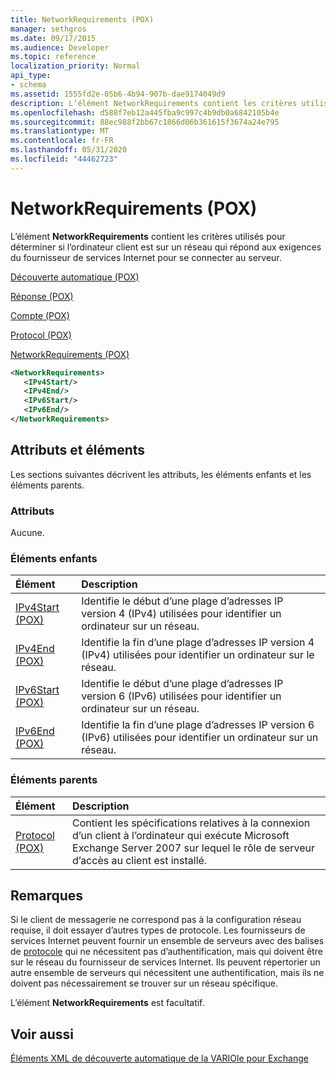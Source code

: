 ```yaml
---
title: NetworkRequirements (POX)
manager: sethgros
ms.date: 09/17/2015
ms.audience: Developer
ms.topic: reference
localization_priority: Normal
api_type:
- schema
ms.assetid: 1555fd2e-05b6-4b94-907b-dae9174049d9
description: L’élément NetworkRequirements contient les critères utilisés pour déterminer si l’ordinateur client est sur un réseau qui répond aux exigences du fournisseur de services Internet pour se connecter au serveur.
ms.openlocfilehash: d588f7eb12a445fba9c997c4b9db0a6842105b4e
ms.sourcegitcommit: 88ec988f2bb67c1866d06b361615f3674a24e795
ms.translationtype: MT
ms.contentlocale: fr-FR
ms.lasthandoff: 05/31/2020
ms.locfileid: "44462723"
---
```

# <a name="networkrequirements-pox"></a>NetworkRequirements (POX)

L’élément **NetworkRequirements** contient les critères utilisés pour déterminer si l’ordinateur client est sur un réseau qui répond aux exigences du fournisseur de services Internet pour se connecter au serveur. 
  
[Découverte automatique (POX)](autodiscover-pox.md)
  
[Réponse (POX)](response-pox.md)
  
[Compte (POX)](account-pox.md)
  
[Protocol (POX)](protocol-pox.md)
  
[NetworkRequirements (POX)](networkrequirements-pox.md)
  
```xml
<NetworkRequirements>
   <IPv4Start/>
   <IPv4End/>
   <IPv6Start/>
   <IPv6End/>
</NetworkRequirements>
```

## <a name="attributes-and-elements"></a>Attributs et éléments

Les sections suivantes décrivent les attributs, les éléments enfants et les éléments parents.
  
### <a name="attributes"></a>Attributs

Aucune.
  
### <a name="child-elements"></a>Éléments enfants

|**Élément**|**Description**|
|:-----|:-----|
|[IPv4Start (POX)](ipv4start-pox.md) <br/> |Identifie le début d’une plage d’adresses IP version 4 (IPv4) utilisées pour identifier un ordinateur sur un réseau.  <br/> |
|[IPv4End (POX)](ipv4end-pox.md) <br/> |Identifie la fin d’une plage d’adresses IP version 4 (IPv4) utilisées pour identifier un ordinateur sur le réseau.  <br/> |
|[IPv6Start (POX)](ipv6start-pox.md) <br/> |Identifie le début d’une plage d’adresses IP version 6 (IPv6) utilisées pour identifier un ordinateur sur un réseau.  <br/> |
|[IPv6End (POX)](ipv6end-pox.md) <br/> |Identifie la fin d’une plage d’adresses IP version 6 (IPv6) utilisées pour identifier un ordinateur sur un réseau.  <br/> |
   
### <a name="parent-elements"></a>Éléments parents

|**Élément**|**Description**|
|:-----|:-----|
|[Protocol (POX)](protocol-pox.md) <br/> |Contient les spécifications relatives à la connexion d’un client à l’ordinateur qui exécute Microsoft Exchange Server 2007 sur lequel le rôle de serveur d’accès au client est installé.  <br/> |
   
## <a name="remarks"></a>Remarques

Si le client de messagerie ne correspond pas à la configuration réseau requise, il doit essayer d’autres types de protocole. Les fournisseurs de services Internet peuvent fournir un ensemble de serveurs avec des balises de [protocole](protocol-pox.md) qui ne nécessitent pas d’authentification, mais qui doivent être sur le réseau du fournisseur de services Internet. Ils peuvent répertorier un autre ensemble de serveurs qui nécessitent une authentification, mais ils ne doivent pas nécessairement se trouver sur un réseau spécifique. 
  
L’élément **NetworkRequirements** est facultatif. 
  
## <a name="see-also"></a>Voir aussi



[Éléments XML de découverte automatique de la VARIOle pour Exchange](pox-autodiscover-xml-elements-for-exchange.md)

